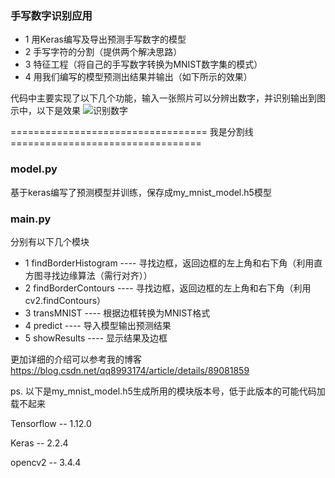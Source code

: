 ### 手写数字识别应用
- 1 用Keras编写及导出预测手写数字的模型
- 2 手写字符的分割（提供两个解决思路）
- 3 特征工程（将自己的手写数字转换为MNIST数字集的模式）
- 4 用我们编写的模型预测出结果并输出（如下所示的效果）

代码中主要实现了以下几个功能，输入一张照片可以分辨出数字，并识别输出到图示中，以下是效果
![识别数字](https://raw.githubusercontent.com/Wangzg123/HandwrittenDigitRecognition/master/test1_result.jpg)

================================== 我是分割线 =================================

### model.py
基于keras编写了预测模型并训练，保存成my_mnist_model.h5模型

### main.py
分别有以下几个模块
- 1 findBorderHistogram ---- 寻找边框，返回边框的左上角和右下角（利用直方图寻找边缘算法（需行对齐））
- 2 findBorderContours  ---- 寻找边框，返回边框的左上角和右下角（利用cv2.findContours）
- 3 transMNIST          ---- 根据边框转换为MNIST格式
- 4 predict             ---- 导入模型输出预测结果
- 5 showResults         ---- 显示结果及边框

更加详细的介绍可以参考我的博客 https://blog.csdn.net/qq8993174/article/details/89081859

ps. 以下是my_mnist_model.h5生成所用的模块版本号，低于此版本的可能代码加载不起来

Tensorflow  -- 1.12.0

Keras       -- 2.2.4

opencv2     -- 3.4.4
